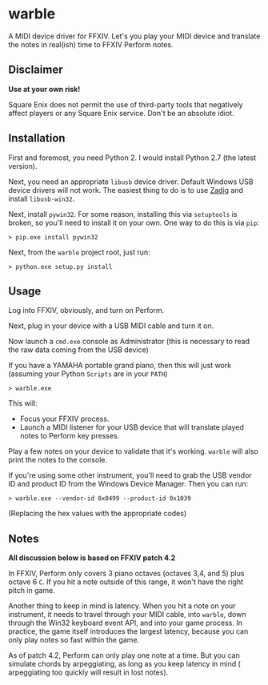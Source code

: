 # warble

A MIDI device driver for FFXIV. Let's you play your MIDI device and translate the notes in real(ish) time to FFXIV
Perform notes.

## Disclaimer

**Use at your own risk!**

Square Enix does not permit the use of third-party tools that negatively affect players or
any Square Enix service. Don't be an absolute idiot.

## Installation

First and foremost, you need Python 2. I would install Python 2.7 (the latest version).

Next, you need an appropriate ``libusb`` device driver. Default Windows USB device drivers
will not work. The easiest thing to do is to use [Zadig](http://zadig.akeo.ie/) and install
``libusb-win32``.

Next, install ``pywin32``. For some reason, installing this via ``setuptools`` is broken,
so you'll need to install it on your own. One way to do this is via ``pip``:

```console
> pip.exe install pywin32
```

Next, from the ``warble`` project root, just run:

```console
> python.exe setup.py install
```

## Usage

Log into FFXIV, obviously, and turn on Perform.

Next, plug in your device with a USB MIDI cable and turn it on.

Now launch a ``cmd.exe`` console as Administrator (this is necessary to
read the raw data coming from the USB device)

If you have a YAMAHA portable grand piano, then this will just work
(assuming your Python ``Scripts`` are in your ``PATH``)

```
> warble.exe
```

This will:

* Focus your FFXIV process.
* Launch a MIDI listener for your USB device that will translate played
notes to Perform key presses.

Play a few notes on your device to validate that it's working. ``warble``
will also print the notes to the console.

If you're using some other instrument, you'll need to grab the USB
vendor ID and product ID from the Windows Device Manager. Then you can
run:

```console
> warble.exe --vendor-id 0x0499 --product-id 0x1039
```

(Replacing the hex values with the appropriate codes)

## Notes

**All discussion below is based on FFXIV patch 4.2**

In FFXIV, Perform only covers 3 piano octaves (octaves 3,4, and 5) plus
octave 6 ``C``. If you hit a note outside of this range, it won't have
the right pitch in game.

Another thing to keep in mind is latency. When you hit a note on your
instrument, it needs to travel through your MIDI cable, into ``warble``,
down through the Win32 keyboard event API, and into your game process.
In practice, the game itself introduces the largest latency, because you
can only play notes so fast within the game.

As of patch 4.2, Perform can only play one note at a time. But you can
simulate chords by arpeggiating, as long as you keep latency in mind (
arpeggiating too quickly will result in lost notes).
